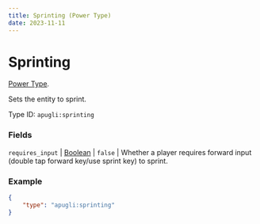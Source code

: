 ```yaml
---
title: Sprinting (Power Type)
date: 2023-11-11
---
```


# Sprinting

[Power Type](../power_types.md).

Sets the entity to sprint.

Type ID: `apugli:sprinting`

### Fields
`requires_input` | [Boolean](https://origins.readthedocs.io/en/latest/types/data_types/boolean/) | `false` | Whether a player requires forward input (double tap forward key/use sprint key) to sprint. 

### Example
```json
{
    "type": "apugli:sprinting"
}
```